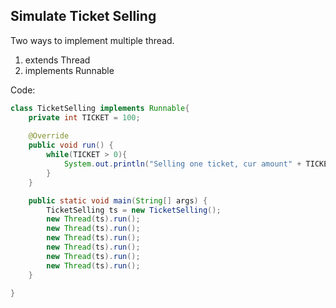 ## Simulate Ticket Selling

Two ways to implement multiple thread.
1. extends Thread
1. implements Runnable

Code:
```java
class TicketSelling implements Runnable{
    private int TICKET = 100;
    
    @Override
    public void run() {
        while(TICKET > 0){
            System.out.println("Selling one ticket, cur amount" + TICKET--);
        }
    }

    public static void main(String[] args) {
        TicketSelling ts = new TicketSelling();
        new Thread(ts).run();
        new Thread(ts).run();
        new Thread(ts).run();
        new Thread(ts).run();
        new Thread(ts).run();
        new Thread(ts).run();
    }

}
```